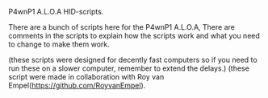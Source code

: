P4wnP1 A.L.O.A HID-scripts.

There are a bunch of scripts here for the P4wnP1 A.L.O.A,
There are comments in the scripts to explain how the scripts work and what you need to change to make them work.

(these scripts were designed for decently fast computers so if you need to run these on a slower computer, remember to extend the delays.)
(these script were made in collaboration with Roy van Empel(https://github.com/RoyvanEmpel).
